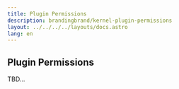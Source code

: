 ```yaml
---
title: Plugin Permissions
description: brandingbrand/kernel-plugin-permissions
layout: ../../../../layouts/docs.astro
lang: en
---
```


## Plugin Permissions

TBD...
